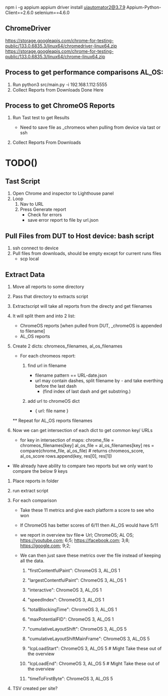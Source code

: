 npm i -g appium
appium driver install uiautomator2@3.7.9
Appium-Python-Client==2.6.0
selenium==4.6.0


## ChromeDriver
https://storage.googleapis.com/chrome-for-testing-public/133.0.6835.3/linux64/chromedriver-linux64.zip
https://storage.googleapis.com/chrome-for-testing-public/133.0.6835.3/linux64/chrome-linux64.zip

## Process to get performance comparisons AL_OS:
1. Run python3 src/main.py -i 192.168.1.112:5555
2. Collect Reports from Downloads
 Done Here


## Process to get ChromeOS Reports
1. Run Tast test to get Results
    - Need to save file as _chromeos when pulling from device via tast or ssh

2. Collect Reports From Downloads

# TODO()
## Tast Script
1. Open Chrome and inspector to Lighthouse panel
2. Loop
    1. Nav to URL
    2. Press Generate report
        - Check for errors
        - save error report to file by url.json

## Pull Files from DUT to Host device: bash script
1. ssh connect to device
2. Pull files from downloads, should be empty except for current runs files
    - scp  local


## Extract Data

1. Move all reports to some directory
2. Pass that directory to extracts script
3. Extractscript will take all reports from the directy and get filenames
4. It will split them and into 2 list:
    - ChromeOS reports   [when pulled from DUT, _chromeOS is appended to filename]
    - AL_OS reports
5. Create 2 dicts: chromeos_filenames, al_os_filenames
    - For each chromeos report:
        1. find url in filename
            - filename pattern == URL-date.json
            - url may contain dashes, split filename by - and take everthing before the last dash
                - (find index of last dash and get substring.)

        2. add url to chromeOS dict
            - { url: file name }


    ** Repeat for AL_OS reports filenames


6. Now we can get intersection of each dict to get common key/ URLs
    - for key in intersection of maps:
        chrome_file = chromeos_filenames[key]
        al_os_file = al_os_filenames[key]
        res = compare(chrome_file, al_os_file) # returns chromeos_score, al_os_score
        rows.append(key, res[0], res[1])



- We already have ability to compare two reports but we only want to compare the below 9 keys




1. Place reports in folder
2. run extract script
3. For each comparison
    - Take these 11 metrics and give each platform a score to see who won
    - If ChromeOS has better scores of 6/11 then AL_OS would have 5/11
    - we report in overview tsv file=>
                     Url; ChromeOS; AL OS;
                    https://youtube.com; 6;5;
                    https://facebook.com; 3;8;
                    https://google.com; 9;2;

    - We can then just save these metrics over the file instead of keeping all the data.
        1. "firstContentfulPaint": ChromeOS 3,  AL_OS 1
        2. "largestContentfulPaint": ChromeOS 3,  AL_OS 1
        3. "interactive": ChromeOS 3,  AL_OS 1
        4. "speedIndex": ChromeOS 3,  AL_OS 1
        5. "totalBlockingTime": ChromeOS 3,  AL_OS 1
        6. "maxPotentialFID": ChromeOS 3,  AL_OS 1

        7. "cumulativeLayoutShift": ChromeOS 3,  AL_OS 5
        8. "cumulativeLayoutShiftMainFrame": ChromeOS 3,  AL_OS 5
        9. "lcpLoadStart": ChromeOS 3,  AL_OS 5                                # Might Take these out of the overview
        10. "lcpLoadEnd": ChromeOS 3,  AL_OS 5                                 # Might Take these out of the overview
        11. "timeToFirstByte": ChromeOS 3,  AL_OS 5

3. TSV created per site?
